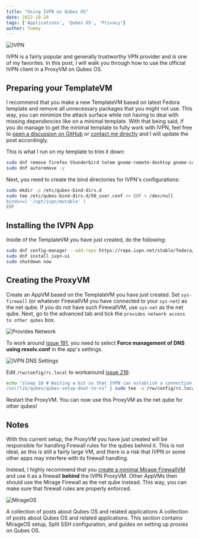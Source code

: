 ```yaml
---
title: "Using IVPN on Qubes OS"
date: 2022-10-20
tags: ['Applications', 'Qubes OS', 'Privacy']
author: Tommy
---
```


![IVPN](/images/ivpn-1.png)

IVPN is a fairly popular and generally trustworthy VPN provider and is one of my favorites. In this post, I will walk you through how to use the official IVPN client in a ProxyVM on Qubes OS. 

## Preparing your TemplateVM

I recommend that you make a new TemplateVM based on latest Fedora template and remove all unnecessary packages that you might not use. This way, you can minimize the attack surface while not having to deal with missing dependencies like on a minimal template. With that being said, if you do manage to get the minimal template to fully work with IVPN, feel free to [open a discussion on GitHub](https://github.com/orgs/PrivSec-dev/discussions) or [contact me directly](https://tommytran.io/contact) and I will update the post accordingly.

This is what I run on my template to trim it down:
```bash
sudo dnf remove firefox thunderbird totem gnome-remote-desktop gnome-calendar gnome-disk-utility gnome-calculator gnome-connections gnome-weather gnome-contacts gnome-clocks gnome-maps gnome-screenshot gnome-logs gnome-characters gnome-font-viewer gnome-color-manager simple-scan keepassxc cheese baobab yelp evince* httpd mozilla* cups rygel -y
sudo dnf autoremove -y
```

Next, you need to create the bind directories for IVPN's configurations:

```bash
sudo mkdir -p /etc/qubes-bind-dirs.d
sudo tee /etc/qubes-bind-dirs.d/50_user.conf << EOF > /dev/null
binds+=( '/opt/ivpn/mutable' )
EOF
```

## Installing the IVPN App

Inside of the TemplateVM you have just created, do the following:

```bash
sudo dnf config-manager --add-repo https://repo.ivpn.net/stable/fedora/generic/ivpn.repo
sudo dnf install ivpn-ui
sudo shutdown now
```

## Creating the ProxyVM

Create an AppVM based on the TemplateVM you have just created. Set `sys-firewall` (or whatever FirewallVM you have connected to your `sys-net`) as the net qube. If you do not have such FirewallVM, use `sys-net` as the net qube. Next, go to the advanced tab and tick the `provides network access to other qubes` box.

![Provides Network](/images/provides-network.png)

To work around [issue 191](https://github.com/ivpn/desktop-app/issues/191), you need to select **Force management of DNS using resolv.conf** in the app's settings.

![IVPN DNS Settings](/images/ivpn-dns-settings.png)

Edit `/rw/config/rc.local` to workaround [issue 216](https://github.com/ivpn/desktop-app/issues/216):

```bash
echo "sleep 10 # Waiting a bit so that IVPN can establish a connection
/usr/lib/qubes/qubes-setup-dnat-to-ns" | sudo tee -a /rw/config/rc.local
```

Restart the ProxyVM. You can now use this ProxyVM as the net qube for other qubes!

## Notes

With this current setup, the ProxyVM you have just created will be responsible for handling Firewall rules for the qubes behind it. This is not ideal, as this is still a fairly large VM, and there is a risk that IVPN or some other apps may interfere with its firewall handling.

Instead, I highly recommend that you [create a minimal Mirage FirewallVM](/content/qubes/firewalling-with-mirageos-on-qubes-os/) and use it as a firewall **behind** the IVPN ProxyVM. Other AppVMs then should use the Mirage Firewall as the net qube instead. This way, you can make sure that firewall rules are properly enforced.

![MirageOS](/images/mirageos.png)

A collection of posts about Qubes OS and related applications	A collection of posts about Qubes OS and related applications. This section contains MirageOS setup, Split SSH configuration, and guides on setting up proxies on Qubes OS.
